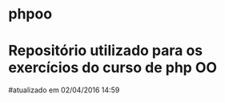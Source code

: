 # phpoo
# Repositório utilizado para os exercícios do curso de php OO
#atualizado em 02/04/2016 14:59
